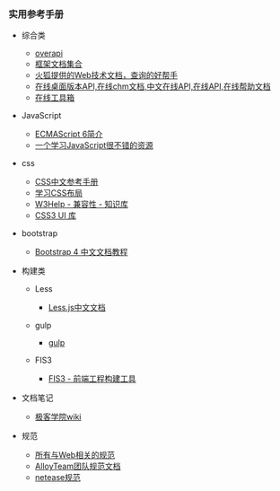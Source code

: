 ### 实用参考手册

- 综合类
  
  - [overapi](http://overapi.com/)
  - [框架文档集合](http://devdocs.io/)
  - [火狐提供的Web技术文档，查询的好帮手](https://developer.mozilla.org/zh-CN/docs/Web)
  - [在线桌面版本API,在线chm文档,中文在线API,在线API,在线帮助文档](http://www.sxt.cn/searchsxt/sxtapipro/index.html)
  - [在线工具箱](http://tool.oschina.net/)
 
- JavaScript

  - [ECMAScript 6简介](http://es6.ruanyifeng.com/#docs/intro)
  - [一个学习JavaScript很不错的资源](http://nodeschool.io/zh-cn/)
  
- css
  
  - [CSS中文参考手册](http://css.doyoe.com/)
  - [学习CSS布局](http://zh.learnlayout.com/toc.html)
  - [W3Help - 兼容性 - 知识库](http://w3help.org/zh-cn/kb/)
  - [CSS3 UI 库](http://css3lib.alloyteam.com/)

- bootstrap
  
  - [Bootstrap 4 中文文档教程](http://wiki.jikexueyuan.com/project/bootstrap4/)
  
- 构建类
  
  - Less
  
    - [Less.js中文文档](http://less.bootcss.com/)
  
  - gulp
  
    - [gulp](http://gulpjs.com/)
   
  - FIS3
  
    - [FIS3 - 前端工程构建工具](http://fis.baidu.com/) 
    
  
- 文档笔记

  - [极客学院wiki](http://wiki.jikexueyuan.com/)

- 规范  

  - [所有与Web相关的规范](https://platform.html5.org/)
  - [AlloyTeam团队规范文档](http://alloyteam.github.io/CodeGuide/)
  - [netease规范](http://nec.netease.com/standard)
